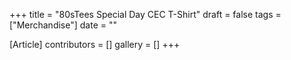 +++
title = "80sTees Special Day CEC T-Shirt"
draft = false
tags = ["Merchandise"]
date = ""

[Article]
contributors = []
gallery = []
+++